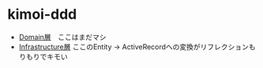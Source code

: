 # kimoi-ddd

- [Domain層](https://github.com/tarokamikaze/kimoi-ddd/blob/master/domain/domain.go)　ここはまだマシ
- [Infrastructure層](https://github.com/tarokamikaze/kimoi-ddd/blob/master/infrastructure/infra.go) ここのEntity -> ActiveRecordへの変換がリフレクションもりもりでキモい

